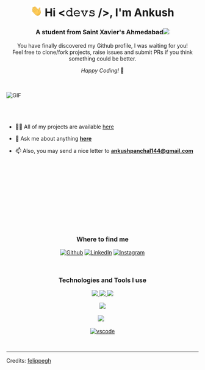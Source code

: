 <!-- <h1 align ="center">Ankush Panchal</h1>
<h2 align ="center" color="yellow">I'm a Competitve Coder and Development Enthusiast!</h2>
<h3 align ="center">TechNologies I know::HTML,CSS,JAVASCRIPT,BOOTSTRAP</h3> -->
<!--
**felippegh/felippegh** is a ✨ _special_ ✨ repository because its `README.md` (this file) appears on your GitHub profile.
-->

<h1 align="center"><img src="https://raw.githubusercontent.com/ABSphreak/ABSphreak/master/gifs/Hi.gif" width="30px" />
  Hi
  <𝚍𝚎𝚟𝚜 />, I'm Ankush </h1>
<h3 align="center">A student from Saint Xavier's Ahmedabad<img
    src="https://icons.iconarchive.com/icons/wikipedia/flags/1024/BR-Brazil-Flag-icon.png" width="25 style="
    vertical-align: bottom" /> </h3>

<div align="center">
  You have finally discovered my Github profile, I was waiting for you! <br>
  Feel free to clone/fork projects, raise issues and submit PRs if you think something could be better. <br>

  <i>Happy Coding!</i> 🚀
  </br>
  </br>
  </br>
</div>

<div>
  <img align="left" alt="GIF" src="https://i.pinimg.com/originals/e4/26/70/e426702edf874b181aced1e2fa5c6cde.gif" />
</div>

<br>
<br>
<br>
<br>

<div>

  - 👨‍💻 All of my projects are available [here](https://github.com/Ankush144?tab=repositories)

  - 💬 Ask me about anything <a href="https://github.com/issues"><b>here</b></a>

  - 📫 Also, you may send a nice letter to **ankushpanchal144@gmail.com**

</div>
<br>
<br>
<br>
<br>
<br>
</br>
</br>
</br>
</br>
</br>
<div>
  <!-- <details>
    <summary align="left">How about some stats?
      <img align="right" src="https://komarev.com/ghpvc/?username=felippegh" alt="felippegh" />
    </summary>
    <p align="center">
      <img alt="GitHub Stats"
        src="https://github-readme-stats.vercel.app/api?username=felippegh&show_icons=true&hide=issues&icon_color=000000&hide_border=true&title_color=5391FE&text_color=555">
      <br>
      <img alt="Top Language"
        src="https://github-readme-stats.vercel.app/api/top-langs/?username=felippegh&hide=html,&hide_border=true&title_color=5391FE&text_color=555"
        </p> <p>
      <i>
        *NOTE: Most used languages does not indicate my skill level or something like that, it's a github metric of
        which languages I have the most code on github.
      </i>
    </p>
  </details> -->
</div>

<div align="center">
  <h3>Where to find me</h3>
  <p>
    <a href="https://github.com/Ankush144" target="_blank"><img alt="Github"
        src="https://img.shields.io/badge/GitHub-%2312100E.svg?&style=for-the-badge&logo=Github&logoColor=white" /></a>
    <a href="https://in.linkedin.com/in/ankush-panchal-62963819b" target="_blank"><img alt="LinkedIn"
        src="https://img.shields.io/badge/linkedin-%230077B5.svg?&style=for-the-badge&logo=linkedin&logoColor=white" /></a>
    <a href="https://www.instagram.com/thisis.ankush/" target="_blank"><img alt="Instagram"
        src="https://img.shields.io/badge/Instagram-E4405F?style=for-the-badge&logo=instagram&logoColor=white" /></a>
  </p>
</div>

<br />

<div align="center">
  <h3>Technologies and Tools I use</h3>

  <!-- <a href="https://laravel.com" target="_blank"> <img src="https://www.vectorlogo.zone/logos/laravel/laravel-icon.svg"
      alt="laravel" width="45" height="45" /> </a> -->
  <!-- <a href="https://www.php.net/" target="_blank"> <img src="https://www.vectorlogo.zone/logos/php/php-icon.svg"
      alt="postman" width="45" height="45" /> </a> -->
  <a href="https://www.w3.org/html/" target="_blank"> <img src="https://img.icons8.com/color/48/000000/html-5.png" />
  </a>
  <a href="https://www.w3schools.com/css/" target="_blank"> <img
      src="https://img.icons8.com/color/48/000000/css3.png" /> </a>
  <a href="https://developer.mozilla.org/en-US/docs/Web/JavaScript" target="_blank"> <img
      src="https://img.icons8.com/color/48/000000/javascript.png" /> </a>
  <!-- <a href="https://postgres.com" target="_blank"> <img
      src="https://www.vectorlogo.zone/logos/postgresql/postgresql-icon.svg" alt="postgres" width="45" height="45" />
  </a> -->
  <!-- <a style="padding-right:8px;" href="https://www.mysql.com/" target="_blank"> <img
      src="https://img.icons8.com/fluent/50/000000/mysql-logo.png" /> </a> -->
  <!-- <a href="https://www.python.org" target="_blank"> <img src="https://img.icons8.com/color/48/000000/python.png" /> </a> -->
  <a href="https://getbootstrap.com" target="_blank"> <img src="https://img.icons8.com/color/48/000000/bootstrap.png" />
  </a>
  <!-- <a href="https://sass-lang.com" target="_blank"> <img
      src="https://raw.githubusercontent.com/devicons/devicon/master/icons/sass/sass-original.svg" alt="sass" width="40"
      height="40" /> </a> -->
  <!-- <a href="https://cloud.google.com/" target="_blank"> <img
      src="https://www.vectorlogo.zone/logos/google_cloud/google_cloud-icon.svg" alt="google cloud" width="40"
      height="40" /> </a> -->
  <a style="padding-right:8px;" href="https://nodejs.org" target="_blank"> <img
      src="https://img.icons8.com/color/48/000000/nodejs.png" /> </a>
  <!-- <a href="https://postman.com" target="_blank"> <img
      src="https://www.vectorlogo.zone/logos/getpostman/getpostman-icon.svg" alt="postman" width="45" height="45" />
  </a> -->
  <a href="https://code.visualstudio.com/" target="_blank"> <img
      src="https://www.vectorlogo.zone/logos/visualstudio_code/visualstudio_code-icon.svg" alt="vscode" width="45"
      height="45" /> </a>
  <!-- <a href="https://www.jetbrains.com/phpstorm/" target="_blank"> <img
      src="https://upload.wikimedia.org/wikipedia/commons/thumb/c/c9/PhpStorm_Icon.svg/512px-PhpStorm_Icon.svg.png"
      alt="phpstorm" width="45" height="45" /> </a> -->

</div>

<br>


-----
Credits: [felippegh](https://github.com/felippegh)
